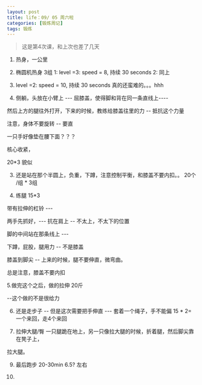 ```yaml
---
layout: post
title: life：09/ 05 周六啦
categories: [锻炼周记]
tags: 锻炼 
---
```


>这是第4次课，和上次也差了几天

1. 热身，一公里

2. 椭圆机热身
3组
1: level =3: speed = 8, 持续 30 seconds
2: 同上
3. level =2: speed = 10, 持续 30 seconds
真的还蛮难的。。。hhh 

7.  侧躺，头放在小臂上 ---
屈膝盖，使得脚和背在同一条直线上---- 

然后上方的腿往外打开，下来的时候，教练给膝盖往里的力 -- 抵抗这个力量

注意，身体不要旋转 -- 要直

一只手好像垫在腰下面？？？ 

核心收紧，

20*3 貌似


3. 还是站在那个半圆上，负重，下蹲，注意控制平衡，和膝盖不要内扣。。
20个 /组 * 3组 

4. 练腿 15*3

带有拉伸的杠铃 ---

两手先抓好，--- 抗在肩上 -- 不太上，不太下的位置

脚的中间站在那条线上 ---

下蹲，屁股，腿用力 -- 不是膝盖

膝盖到脚尖 -- 上来的时候，腿不要伸直，微弯曲。 

总是注意，膝盖不要内扣 

5.做完这个之后，做的拉伸 20斤

--这个做的不是很给力

6. 还是走步子 -- 但是这次需要把手伸直 --- 套着一个绳子，手不能偏
15 * 2= 一个来回，走4个来回

8.  拉伸大腿/臀
一只腿跪在地上，另一只像拉大腿的时候，折着腿，然后脚尖靠在凳子上，

拉大腿。


9. 最后跑步 20-30min 6.5? 左右

10. 


